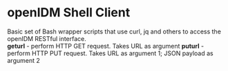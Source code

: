 openIDM Shell Client
====================

Basic set of Bash wrapper scripts that use curl, jq and others to access the openIDM RESTful interface.
<br/>
<b>geturl</b> - perform HTTP GET request. Takes URL as argument
<b>puturl</b> - perform HTTP PUT request. Takes URL as argument 1; JSON payload as argument 2
